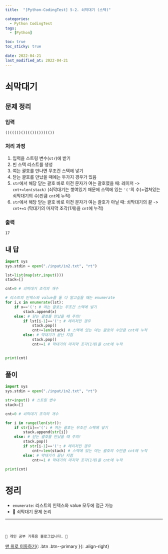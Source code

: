 ```yaml
---
title:  "[Python-CodingTest] 5-2. 쇠막대기 (스택)"

categories:
  - Python CodingTest
tags:
  - [Python]

toc: true
toc_sticky: true
 
date: 2022-04-21
last_modified_at: 2022-04-21
---
```


# 쇠막대기
## 문제 정리
### 입력
```
()(((()())(())()))(())
```
### 처리 과정
1. 입력을 스트링 변수(`str`)에 받기
2. 빈 스택 리스트를 생성
3. 여는 괄호를 만나면 무조건 스택에 넣기
4. 닫는 괄호를 만났을 때에는 두가지 경우가 있음
5. `str`에서 해당 닫는 괄호 바로 이전 문자가 여는 괄호였을 때: 레이저 -> `cnt+=len(stack)` (쇠막대기는 쌓여있기 때문에 스택에 있는 `'('`의 수(=겹쳐있는 쇠막대기의 수)만큼 `cnt`에 누적)
6. `str`에서 해당 닫는 괄호 바로 이전 문자가 여는 괄호가 아닐 때: 쇠막대기의 끝 -> `cnt+=1` (막대기의 마지막 조각(1개)을 `cnt`에 누적)

### 출력
```
17
```
## 내 답
```py
import sys
sys.stdin = open("./input/in2.txt", "rt")

lst=list(map(str,input()))
stack=[]

cnt=0 # 쇠막대기 조각의 개수

# 리스트의 인덱스와 value를 둘 다 알고싶을 때는 enumerate
for i,x in enumerate(lst):
    if x=='(': # 여는 괄호는 무조건 스택에 넣기
        stack.append(x)
    else: # 닫는 괄호를 만났을 때 주의!
        if lst[i-1]=='(': # 레이저인 경우
            stack.pop()
            cnt+=len(stack) # 스택에 있는 여는 괄호의 수만큼 cnt에 누적
        else: # 막대기가 끝난 지점
            stack.pop()
            cnt+=1 # 막대기의 마지막 조각(1개)을 cnt에 누적
        

print(cnt)
```
## 풀이
```py
import sys
sys.stdin = open("./input/in2.txt", "rt")

str=input() # 스트링 변수
stack=[]

cnt=0 # 쇠막대기 조각의 개수

for i in range(len(str)):
    if str[i]=='(': # 여는 괄호는 무조건 스택에 넣기
        stack.append(str[i])
    else: # 닫는 괄호를 만났을 때 주의!
        stack.pop()
        if str[i-1]=='(': # 레이저인 경우
            cnt+=len(stack) # 스택에 있는 여는 괄호의 수만큼 cnt에 누적
        else: # 막대기가 끝난 지점
            cnt+=1 # 막대기의 마지막 조각(1개)을 cnt에 누적

print(cnt)
```

# 정리
- `enumerate`: 리스트의 인덱스와 value 모두에 접근 가능
- 🧐 쇠막대기 문제 논리

***
<br>

    💛 개인 공부 기록용 블로그입니다. 👻

[맨 위로 이동하기](#){: .btn .btn--primary }{: .align-right}